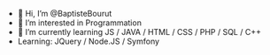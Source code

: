 - 👋 Hi, I’m @BaptisteBourut
- 👀 I’m interested in Programmation
- 🌱 I’m currently learning JS / JAVA / HTML / CSS / PHP / SQL / C++
- Learning: JQuery / Node.JS / Symfony 


<!---
BaptisteBourut/BaptisteBourut is a ✨ special ✨ repository because its `README.md` (this file) appears on your GitHub profile.
You can click the Preview link to take a look at your changes.
--->
